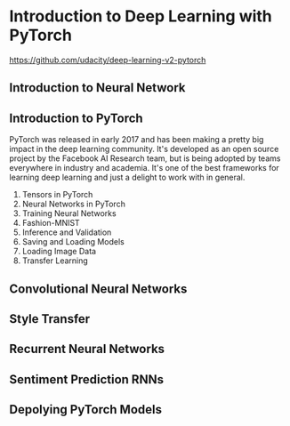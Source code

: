 # Introduction to Deep Learning with PyTorch
https://github.com/udacity/deep-learning-v2-pytorch

## Introduction to Neural Network

## Introduction to PyTorch
PyTorch was released in early 2017 and has been making a pretty big impact in the deep learning community. 
It's developed as an open source project by the Facebook AI Research team, but is being adopted by teams everywhere in industry and academia. 
It's one of the best frameworks for learning deep learning and just a delight to work with in general.  
1. Tensors in PyTorch
2. Neural Networks in PyTorch
3. Training Neural Networks
4. Fashion-MNIST
5. Inference and Validation
6. Saving and Loading Models
7. Loading Image Data
8. Transfer Learning
## Convolutional Neural Networks

## Style Transfer

## Recurrent Neural Networks

## Sentiment Prediction RNNs

## Depolying PyTorch Models
